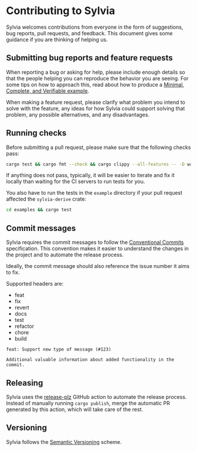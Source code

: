 # Contributing to Sylvia

Sylvia welcomes contributions from everyone in the form of suggestions, bug
reports, pull requests, and feedback. This document gives some guidance if you
are thinking of helping us.

## Submitting bug reports and feature requests

When reporting a bug or asking for help, please include enough details so that
the people helping you can reproduce the behavior you are seeing. For some tips
on how to approach this, read about how to produce a [Minimal, Complete, and
Verifiable example](https://stackoverflow.com/help/mcve).

When making a feature request, please clarify what problem you intend to
solve with the feature, any ideas for how Sylvia could support solving that
problem, any possible alternatives, and any disadvantages.

## Running checks

Before submitting a pull request, please make sure that the following checks pass:

```sh copy
cargo test && cargo fmt --check && cargo clippy --all-features -- -D warnings
```

If anything does not pass, typically, it will be
easier to iterate and fix it locally than waiting for the CI servers to run
tests for you.

You also have to run the tests in the `example` directory if your pull request affected the `sylvia-derive` crate:

```sh copy
cd examples && cargo test
```

## Commit messages

Sylvia requires the commit messages to follow the
[Conventional Commits](https://www.conventionalcommits.org/en/v1.0.0/)
specification. This convention makes it easier to understand the changes in the
project and to automate the release process.

Ideally, the commit message should also reference the issue number it aims to fix.

Supported headers are:

- feat
- fix
- revert
- docs
- test
- refactor
- chore
- build

```
feat: Support new type of message (#123)

Additional valuable information about added functionality in the commit.
```

## Releasing

Sylvia uses the [release-plz](https://github.com/release-plz/release-plz) GitHub action to automate the release process. Instead of manually running `cargo publish`, merge the automatic PR generated by this action, which will take care of the rest.

## Versioning

Sylvia follows the [Semantic Versioning](https://semver.org/) scheme.
